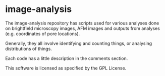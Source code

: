 # image-analysis

The image-analysis repository has scripts used for various analyses done on brightfield microscopy images, 
AFM images and outputs from analyses (e.g. coordinates of pore locations). 

Generally, they all involve identifying and counting things, or analysing distributions of things. 

Each code has a little description in the comments section. 

This software is licensed as specified by the GPL License.
